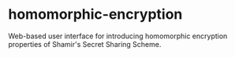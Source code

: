# homomorphic-encryption
Web-based user interface for introducing homomorphic encryption properties of Shamir's Secret Sharing Scheme.

